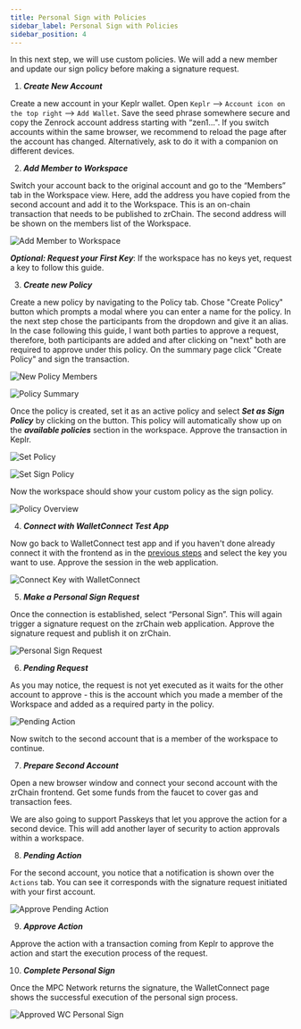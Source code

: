 ```yaml
---
title: Personal Sign with Policies
sidebar_label: Personal Sign with Policies
sidebar_position: 4
---
```


In this next step, we will use custom policies. We will add a new member and update our sign policy before making a signature request. 

1. ***Create New Account***

Create a new account in your Keplr wallet. Open `Keplr` —> `Account icon on the top right` —> `Add Wallet`. Save the seed phrase somewhere secure and copy the Zenrock account address starting with “zen1…". If you switch accounts within the same browser, we recommend to reload the page after the account has changed. Alternatively, ask to do it with a companion on different devices.

2. ***Add Member to Workspace***

Switch your account back to the original account and go to the “Members” tab in the Workspace view. Here, add the address you have copied from the second account and add it to the Workspace. This is an on-chain transaction that needs to be published to zrChain. The second address will be shown on the members list of the Workspace. 

![Add Member to Workspace](../../../static/img/add-member.png)

***Optional: Request your First Key***: If the workspace has no keys yet, request a key to follow this guide. 

3. ***Create new Policy***

Create a new policy by navigating to the Policy tab. Chose "Create Policy" button which prompts a modal where you can enter a name for the policy. In the next step chose the participants from the dropdown and give it an alias. In the case following this guide, I want both parties to approve a request, therefore, both participants are added and after clicking on "next" both are required to approve under this policy. On the summary page click "Create Policy" and sign the transaction.

![New Policy Members](../../../static/img/build-policy-1.png)

![Policy Summary](../../../static/img/build-policy-2.png)

Once the policy is created, set it as an active policy and select ***Set as Sign Policy*** by clicking on the button. This policy will automatically show up on the ***available policies*** section in the workspace. Approve the transaction in Keplr.

![Set Policy](../../../static/img/set-policy-1.png)

![Set Sign Policy](../../../static/img/set-policy-2.png)

Now the workspace should show your custom policy as the sign policy. 

![Policy Overview](../../../static/img/set-policy-3.png)

4. ***Connect with WalletConnect Test App***

Now go back to WalletConnect test app and if you haven't done already connect it with the frontend as in the [previous steps](walletConnect.md) and select the key you want to use. Approve the session in the web application.

![Connect Key with WalletConnect](../../../static/img/wc-approve-connection.png)

5. ***Make a Personal Sign Request***

Once the connection is established, select “Personal Sign”. This will again trigger a signature request on the zrChain web application. Approve the signature request and publish it on zrChain. 

![Personal Sign Request](../../../static/img/wc-personal-sign.png)

6. ***Pending Request***

As you may notice, the request is not yet executed as it waits for the other account to approve - this is the account which you made a member of the Workspace and added as a required party in the policy.

![Pending Action](../../../static/img/pending-action.png)

Now switch to the second account that is a member of the workspace to continue.

7. ***Prepare Second Account***

Open a new browser window and connect your second account with the zrChain frontend. Get some funds from the faucet to cover gas and transaction fees.

We are also going to support Passkeys that let you approve the action for a second device. This will add another layer of security to action approvals within a workspace.

8. ***Pending Action***

For the second account, you notice that a notification is shown over the `Actions` tab. You can see it corresponds with the signature request initiated with your first account. 

![Approve Pending Action](../../../static/img/approve-pending-action.png)

9. ***Approve Action***

Approve the action with a transaction coming from Keplr to approve the action and start the execution process of the request. 

10. ***Complete Personal Sign***

Once the MPC Network returns the signature, the WalletConnect page shows the successful execution of the personal sign process.

![Approved WC Personal Sign](../../../static/img/wc-approved-sign.png)

